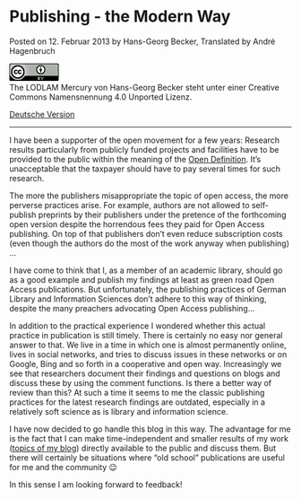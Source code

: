 # Publishing - the Modern Way

Posted on 12. Februar 2013 by Hans-Georg Becker, Translated by André Hagenbruch	

![The LODLAM Mercury von Hans-Georg Becker steht unter einer Creative Commons Namensnennung 4.0 Unported Lizenz.](../../../cc_by_88x31.png)\
The LODLAM Mercury von Hans-Georg Becker steht unter einer Creative Commons Namensnennung 4.0 Unported Lizenz.

[Deutsche Version](publizieren-mal-zeitgemaess.md)

***

I have been a supporter of the open movement for a few years: Research results particularly from publicly funded projects and facilities have to be provided to the public within the meaning of the [Open Definition](http://opendefinition.org/). It’s unacceptable that the taxpayer should have to pay several times for such research.

The more the publishers misappropriate the topic of open access, the more perverse practices arise. For example, authors are not allowed to self-publish preprints by their publishers under the pretence of the forthcoming open version despite the horrendous fees they paid for Open Access publishing. On top of that publishers don’t even reduce subscription costs (even though the authors do the most of the work anyway when publishing) …

I have come to think that I, as a member of an academic library, should go as a good example and publish my findings at least as green road Open Access publications. But unfortunately, the publishing practices of German Library and Information Sciences don’t adhere to this way of thinking, despite the many preachers advocating Open Access publishing…

In addition to the practical experience I wondered whether this actual practice in publication is still timely. There is certainly no easy nor general answer to that.
We live in a time in which one is almost permanently online, lives in social networks, and tries to discuss issues in these networks or on Google, Bing and so forth in a cooperative and open way. Increasingly we see that researchers document their findings and questions on blogs and discuss these by using the comment functions. Is there a better way of review than this?
At such a time it seems to me the classic publishing practices for the latest research findings are outdated, especially in a relatively soft science as is library and information science.

I have now decided to go handle this blog in this way. The advantage for me is the fact that I can make time-independent and smaller results of my work ([topics of my blog](../../../index.md)) directly available to the public and discuss them. But there will certainly be situations where “old school” publications are useful for me and the community 😉

In this sense I am looking forward to feedback!
